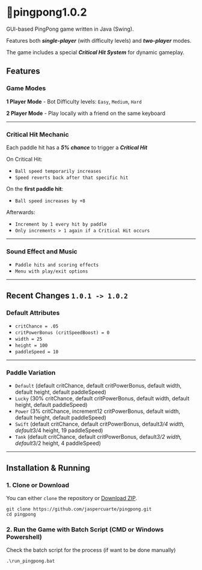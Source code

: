 
# 🏓pingpong1.0.2

GUI-based PingPong game written in Java (Swing).  

Features both ***single-player*** (with difficulty levels) and ***two-player*** modes.  

The game includes a special ***Critical Hit System*** for dynamic gameplay.


## Features

### Game Modes
**1 Player Mode**
    - Bot Difficulty levels: `Easy`, `Medium`, `Hard`

**2 Player Mode**
    - Play locally with a friend on the same keyboard

---
### Critical Hit Mechanic
Each paddle hit has a ***5% chance*** to trigger a ***Critical Hit***

On Critical Hit:
  - `Ball speed temporarily increases`
  - `Speed reverts back after that specific hit`

On the **first paddle hit**:
  - `Ball speed increases by +8`

Afterwards:
  - `Increment by 1 every hit by paddle`
  - `Only increments > 1 again if a Critical Hit occurs`

---
### Sound Effect and Music
  - `Paddle hits and scoring effects`
  - `Menu with play/exit options`

---
## Recent Changes `1.0.1 -> 1.0.2`

### Default Attributes
  - `critChance = .05`
  - `critPowerBonus (critSpeedBoost) = 0`
  - `width = 25`
  - `height = 100`
  - `paddleSpeed = 10`

--- 
### Paddle Variation
  - `Default` (default critChance, default critPowerBonus, default width, default height, default paddleSpeed) 
  - `Lucky` (30% critChance, default critPowerBonus, default width, default height, default paddleSpeed)
  - `Power` (3% critChance, increment12 critPowerBonus, default width, default height, default paddleSpeed)
  - `Swift` (default critChance, default critPowerBonus, default*3/4 width, default*3/4 height, 19 paddleSpeed)
  - `Tank` (default critChance, default critPowerBonus, default*3/2 width, default*3/2 height, 4 paddleSpeed)

---
## Installation & Running

### 1. Clone or Download
You can either `clone` the repository or [Download ZIP](https://github.com/yourusername/pingpong/archive/refs/heads/main.zip).

```code
git clone https://github.com/jaspercuarte/pingpong.git
cd pingpong
```

### 2. Run the Game with Batch Script (CMD or Windows Powershell)
Check the batch script for the process (if want to be done manually)

```code
.\run_pingpong.bat
```


